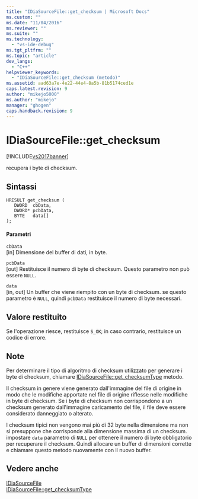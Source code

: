 ```yaml
---
title: "IDiaSourceFile::get_checksum | Microsoft Docs"
ms.custom: ""
ms.date: "11/04/2016"
ms.reviewer: ""
ms.suite: ""
ms.technology: 
  - "vs-ide-debug"
ms.tgt_pltfrm: ""
ms.topic: "article"
dev_langs: 
  - "C++"
helpviewer_keywords: 
  - "IDiaSourceFile::get_checksum (metodo)"
ms.assetid: aad63a7e-4e22-44e4-8a5b-81b5174ced1e
caps.latest.revision: 9
author: "mikejo5000"
ms.author: "mikejo"
manager: "ghogen"
caps.handback.revision: 9
---
```

# IDiaSourceFile::get_checksum
[!INCLUDE[vs2017banner](../../code-quality/includes/vs2017banner.md)]

recupera i byte di checksum.  
  
## Sintassi  
  
```cpp#  
HRESULT get_checksum (   
   DWORD  cbData,  
   DWORD* pcbData,  
   BYTE   data[]  
);  
```  
  
#### Parametri  
 `cbData`  
 \[in\]  Dimensione del buffer di dati, in byte.  
  
 `pcbData`  
 \[out\]  Restituisce il numero di byte di checksum.  Questo parametro non può essere `NULL`.  
  
 `data`  
 \[in, out\]  Un buffer che viene riempito con un byte di checksum.  se questo parametro è `NULL`, quindi  `pcbData` restituisce il numero di byte necessari.  
  
## Valore restituito  
 Se l'operazione riesce, restituisce `S_OK`; in caso contrario, restituisce un codice di errore.  
  
## Note  
 Per determinare il tipo di algoritmo di checksum utilizzato per generare i byte di checksum, chiamare [IDiaSourceFile::get\_checksumType](../../debugger/debug-interface-access/idiasourcefile-get-checksumtype.md) metodo.  
  
 Il checksum in genere viene generato dall'immagine del file di origine in modo che le modifiche apportate nel file di origine riflesse nelle modifiche in byte di checksum.  Se i byte di checksum non corrispondono a un checksum generato dall'immagine caricamento del file, il file deve essere considerato danneggiato o alterato.  
  
 I checksum tipici non vengono mai più di 32 byte nella dimensione ma non si presuppone che corrisponde alla dimensione massima di un checksum.  impostare `data` parametro di  `NULL` per ottenere il numero di byte obbligatorio per recuperare il checksum.  Quindi allocare un buffer di dimensioni corrette e chiamare questo metodo nuovamente con il nuovo buffer.  
  
## Vedere anche  
 [IDiaSourceFile](../../debugger/debug-interface-access/idiasourcefile.md)   
 [IDiaSourceFile::get\_checksumType](../../debugger/debug-interface-access/idiasourcefile-get-checksumtype.md)